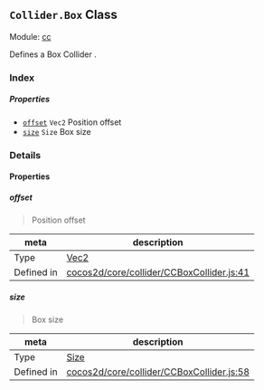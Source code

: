 ## `Collider.Box` Class



Module: [cc](../modules/cc.md)


Defines a Box Collider .



### Index

##### Properties

  - [`offset`](#offset) `Vec2` Position offset
  - [`size`](#size) `Size` Box size





### Details


#### Properties


##### offset

> Position offset

| meta | description |
|------|-------------|
| Type | <a href="../classes/Vec2.html" class="crosslink">Vec2</a> |
| Defined in | [cocos2d/core/collider/CCBoxCollider.js:41](https://github.com/cocos-creator/engine/blob/e361a2e93351aacda485d2038abd4eba2998a298/cocos2d/core/collider/CCBoxCollider.js#L41) |



##### size

> Box size

| meta | description |
|------|-------------|
| Type | <a href="../classes/Size.html" class="crosslink">Size</a> |
| Defined in | [cocos2d/core/collider/CCBoxCollider.js:58](https://github.com/cocos-creator/engine/blob/e361a2e93351aacda485d2038abd4eba2998a298/cocos2d/core/collider/CCBoxCollider.js#L58) |







